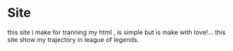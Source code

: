 # Site
this site i make  for tranning my html , is simple but is make with love!... this site show my trajectory  in league of legends.

